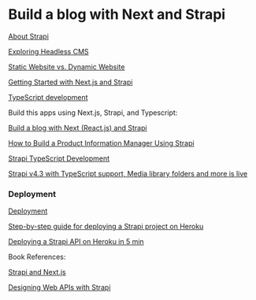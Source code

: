# Build a blog with Next and Strapi

[About Strapi](https://techcrunch.com/2022/06/22/strapi-lands-31m-for-its-headless-cms-platform/)

[Exploring Headless CMS](https://blog.tarkalabs.com/exploring-headless-cms-f94466b765a2)

[Static Website vs. Dynamic Website](https://strapi.io/blog/static-website-vs-dynamic-website)

[Getting Started with Next.js and Strapi](https://docs.strapi.io/developer-docs/latest/developer-resources/content-api/integrations/next-js.html)

[TypeScript development](https://docs.strapi.io/developer-docs/latest/development/typescript.html)

Build this apps using Next.js, Strapi, and Typescript:

[Build a blog with Next (React.js) and Strapi](https://strapi.io/blog/build-a-blog-with-next-react-js-strapi)

[How to Build a Product Information Manager Using Strapi](https://strapi.io/blog/how-to-build-a-product-information-manager-using-strapi)

[Strapi TypeScript Development](https://docs.strapi.io/developer-docs/latest/development/typescript.html)

[Strapi v4.3 with TypeScript support, Media library folders and more is live](https://strapi.io/blog/strapi-v4.3-with-typescript-and-media-library-folders-is-live)

### Deployment

[Deployment](https://docs.strapi.io/developer-docs/latest/setup-deployment-guides/deployment.html)

[Step-by-step guide for deploying a Strapi project on Heroku](https://docs.strapi.io/developer-docs/latest/setup-deployment-guides/deployment/hosting-guides/heroku.html)

[Deploying a Strapi API on Heroku in 5 min](https://strapi.io/blog/deploying-a-strapi-api-on-heroku)


Book References:

[Strapi and Next.js](https://www.theseus.fi/bitstream/handle/10024/751348/Pinnis_Niko.pdf)

[Designing Web APIs with Strapi](https://www.packtpub.com/product/designing-web-apis-with-strapi/9781800560635)

